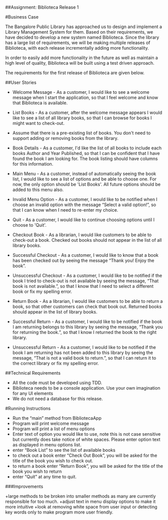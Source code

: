 ##Assignment: Biblioteca Release 1

#Business Case

The Bangalore Public Library has approached us to design and implement a Library Management System for them. Based on their requirements, we have decided to develop a new system named Biblioteca. Since the library has a large list of requirements, we will be making multiple releases of Biblioteca, with each release incrementally adding more functionality. 

In order to easily add more functionality in the future as well as maintain a high level of quality, Biblioteca will be built using a test driven approach.

The requirements for the first release of Biblioteca are given below.

##User Stories

+ Welcome Message  - As a customer, I would like to see a welcome message when I start the application, so that I feel welcome and know that Biblioteca is available.

+ List Books - As a customer, after the welcome message appears I would like to see a list of all library books, so that I can browse for books I might want to check-out. 

+ Assume that there is a pre-existing list of books. You don't need to support adding or removing books from the library.

+ Book Details - As a customer, I'd like the list of all books to include each books Author and Year Published, so that I can be confident that I have found the book I am looking for. The book listing should have columns for this information.

+ Main Menu  - As a customer, instead of automatically seeing the book list, I would like to see a list of options and be able to choose one. For now, the only option should be 'List Books'. All future options should be added to this menu also.

+ Invalid Menu Option - As a customer, I would like to be notified when I choose an invalid option with the message “Select a valid option!”, so that I can know when I need to re-enter my choice.

+ Quit - As a customer, I would like to continue choosing options until I choose to 'Quit'.

+ Checkout Book - As a librarian, I would like customers to be able to check-out a book. Checked out books should not appear in the list of all library books.

+ Successful Checkout - As a customer, I would like to know that a book has been checked out by seeing the message “Thank you! Enjoy the book”.

+ Unsuccessful Checkout - As a customer, I would like to be notified if the book I tried to check-out is not available by seeing the message, “That book is not available.”, so that I know that I need to select a different book or fix my spelling error.

+ Return Book - As a librarian, I would like customers to be able to return a book, so that other customers can check that book out. Returned books should appear in the list of library books.

+ Successful Return - As a customer, I would like to be notified if the book I am returning belongs to this library by seeing the message, “Thank you for returning the book.”, so that I know I returned the book to the right library.

+ Unsuccessful Return - As a customer, I would like to be notified if the book I am returning has not been added to this library by seeing the message, “That is not a valid book to return.”, so that I can return it to the correct library or fix my spelling error.

##Technical Requirements

+ All the code must be developed using TDD.
+ Biblioteca needs to be a console application. Use your own imagination for any UI elements
+ We do not need a database for this release.

#Running Instructions

+ Run the “main” method from BibliotecaApp
+ Program will print welcome message
+ Program will print a list of menu options
+ Enter text of option you would like to use, note this is not case sensitive but currently does take notice of white spaces. Please enter option text as displayed in menu options list.
+ enter “Book List” to see the list of available books
+ to check out a book enter “Check Out Book”, you will be asked for the title of the book you wish to check out.
+ to return a book enter “Return Book”, you will be asked for the title of the book you wish to return
+ enter “Quit” at any time to quit.

###Improvements

+large methods to be broken into smaller methods as many are currently responsible for too much.
+adjust text in menu display options to make it more intuitive
+look at removing white space from user input or detecting key words only to make program more user friendly.
